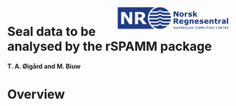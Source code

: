 <img src="../R-package/man/figures/NR-logo_utvidet_r32g60b136_small.png" align="right" height="50px"/>

# Seal data to be analysed by the rSPAMM package

#### T. A. Øigård and M. Biuw

# Overview
